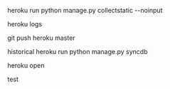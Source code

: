heroku run python manage.py collectstatic --noinput

heroku logs

git push heroku master



historical
heroku run python manage.py syncdb



heroku open

test